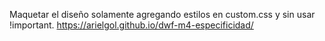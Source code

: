 Maquetar el diseño solamente agregando estilos en custom.css y sin usar !important.
 https://arielgol.github.io/dwf-m4-especificidad/

